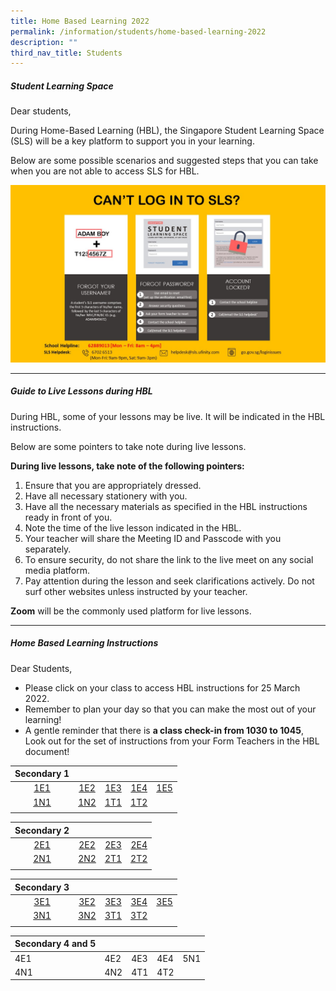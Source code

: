 ```yaml
---
title: Home Based Learning 2022
permalink: /information/students/home-based-learning-2022
description: ""
third_nav_title: Students
---
```

##### Student Learning Space
Dear students,  
  
During Home-Based Learning (HBL), the Singapore Student Learning Space (SLS) will be a key platform to support you in your learning.  
  
Below are some possible scenarios and suggested steps that you can take when you are not able to access SLS for HBL.

![](/images/Steps%20to%20login%20to%20SLS.jpg)

---------------------
##### Guide to Live Lessons during HBL
During HBL, some of your lessons may be live. It will be indicated in the HBL instructions. 

Below are some pointers to take note during live lessons.  
  
**During live lessons, take note of the following pointers:**
1. Ensure that you are appropriately dressed.
2. Have all necessary stationery with you.  
3. Have all the necessary materials as specified in the HBL instructions ready in front of you.
4. Note the time of the live lesson indicated in the HBL.
5. Your teacher will share the Meeting ID and Passcode with you separately.
6. To ensure security, do not share the link to the live meet on any social media platform.
7. Pay attention during the lesson and seek clarifications actively. Do not surf other websites unless instructed by your teacher.
    
**Zoom** will be the commonly used platform for live lessons.

-------------------------
##### Home Based Learning Instructions

Dear Students,  
* Please click on your class to access HBL instructions for 25 March 2022.  
* Remember to plan your day so that you can make the most out of your learning! 
* A gentle reminder that there is **a class check-in from 1030 to 1045**, Look out for the set of instructions from your Form Teachers in the HBL document!

| Secondary 1 |     |     |     |     |
|:-----------:|:---:|:---:|:---:|:---:|
| [1E1](https://docs.google.com/document/d/17-bg7RcHWwtxZGt1EP1c31wdDEoswm_qbxIBeAw7k7g/edit) | [1E2](https://docs.google.com/document/d/1GBioB3FhsNUmMJUwfPAyUD-naAKZlBlPUIb3n-_KUYU/edit) | [1E3](https://docs.google.com/document/d/1zWcUKKi2I3p2wL2WqdfB4YAy6q4GVSzo3YbmVE0upgY/edit) | [1E4](https://docs.google.com/document/d/1v21irUM--LWXNVM5blILBmKf4LuMMZ0DXB_pDAOt_68/edit) | [1E5](https://docs.google.com/document/d/1pE4766XCUCBMeCZdOgqBljdo1VD_7Cb8paSHv4G1cLY/edit) |
| [1N1](https://docs.google.com/document/d/1QcHWgowveIdQYYLAtKmL8Cf5J5dcXdKO832PH35v4Qk/edit) | [1N2](https://docs.google.com/document/d/1487XUw_dRcmYIcUo_jiF3GcUKk-SAOz7cJTIpHcKwmY/edit) | [1T1](https://docs.google.com/document/d/1eljAqc-MeT8CLslfNUpcQGSD9y72mO6fj77zUySSjPg/edit) | [1T2](https://docs.google.com/document/d/1fteSBerFvZxGGNODMI-dzitagRwL0jD0GS2rQ28aGsg/edit) |     |
| | | | | |

| Secondary 2 |     |     |     |
|:-----------:|:---:|:---:|:---:|
| [2E1](https://docs.google.com/document/d/1DIKg4KVhw2nk7Ua81zjcieH9JRncC9H6pSa0b4_hKzE/edit) | [2E2](https://docs.google.com/document/d/1_PhchfLg5p9vnHPCFNA_GpP220D6crNIaXCWgEoWg5I/edit) | [2E3](https://docs.google.com/document/d/1qjMDSDpyJXCwq4ZBWLiZDmVfAaN67qiHA0i2p4Z3S9w/edit) | [2E4](https://docs.google.com/document/d/1ZRgueITkgr0gFz8PSuBuKyAkxjVVJ_Y9oC3dktQFq3I/edit) |
| [2N1](https://docs.google.com/document/d/1YJKUFXVTKA7IY5S6DenRI_meYd_M4BAJHhMybM2-xCI/edit) | [2N2](https://docs.google.com/document/d/1e3uM7mi-5lheyNX-WChBY35U6XiWd-3WJE2ds3xxSyU/edit) | [2T1](https://docs.google.com/document/d/1c6gpno2La3QWnA9WHFhRCmteJ4TPHFj8f8tyy5zYEpI/edit) | [2T2](https://docs.google.com/document/d/1bTOd9bANm9LJIrV7IVZlb6sA9Ljh5OarCr6O-FKuOOg/edit) |
| | | | |

| Secondary 3 |     |     |     |     |
|:-----------:|:---:|:---:|:---:|:---:|
| [3E1](https://docs.google.com/document/d/12IpEL8prxsU1PTQssXX8maYoH-R_AA_apn14cqvNXAM/edit) | [3E2](https://docs.google.com/document/d/1wlv1vENig11s0x4vSgwkDRQ5qeei4vulktEGy1yWbQ0/edit) | [3E3](https://docs.google.com/document/d/1l3wNhnNS47J6nGb-bxyrSzaCzMbF0FGaQEF5vab5vaw/edit) | [3E4](https://docs.google.com/document/d/113tL8DnV6c103dxDqRmIHHlJCVSKwDj_8ylkBaA6vHI/edit) | [3E5](https://docs.google.com/document/d/1oDBTeMr69c7_oaLvdM-hcUPcBZJgVyKR17WnLbH55qk/edit) |
| [3N1](https://docs.google.com/document/d/1QHWS9kfl1TwayGgQREjLspzfTQ7I45vQWAVNBs2Audc/edit) | [3N2](https://docs.google.com/document/d/1QTdOnU2gDEF5adx2fDTfHdJQcrWGvH56dLHOeVSxJoE/edit) | [3T1](https://docs.google.com/document/d/1FizIyXxyjAcsBBMvtx7eXO_R3iopt0elt-c9fFMK4So/edit) | [3T2](https://docs.google.com/document/d/1Q6c5vn6XS5lo11zxSgAkCIjlHueDXaas11BhEnIEfUk/edit) |     |
| | | | | |

| Secondary 4 and 5 |  |  |  |  |
|---|---|---|---|---|
| 4E1 | 4E2 | 4E3 | 4E4 | 5N1 |
| 4N1 | 4N2 | 4T1 | 4T2 |  |
